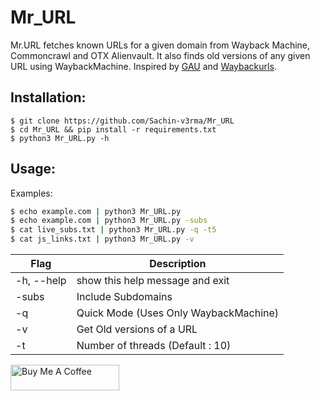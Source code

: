 # Mr_URL
Mr.URL fetches known URLs for a given domain from Wayback Machine, Commoncrawl and OTX Alienvault. It also finds old versions of any given URL using WaybackMachine. Inspired by [GAU](https://github.com/lc/gau) and [Waybackurls](https://github.com/tomnomnom/waybackurls).

## Installation:
```
$ git clone https://github.com/Sachin-v3rma/Mr_URL
$ cd Mr_URL && pip install -r requirements.txt
$ python3 Mr_URL.py -h
```

## Usage:
Examples:

```bash
$ echo example.com | python3 Mr_URL.py
$ echo example.com | python3 Mr_URL.py -subs
$ cat live_subs.txt | python3 Mr_URL.py -q -t5
$ cat js_links.txt | python3 Mr_URL.py -v
```


| Flag | Description |
|------|-------------|
|-h, --help  |show this help message and exit|
|-subs       |Include Subdomains|
|-q          |Quick Mode (Uses Only WaybackMachine)|
|-v          |Get Old versions of a URL|
|-t          |Number of threads (Default : 10)|


<a href="https://www.buymeacoffee.com/sachinvm" target="_blank"><img src="https://cdn.buymeacoffee.com/buttons/default-blue.png" alt="Buy Me A Coffee" height="41" width="174"></a>
